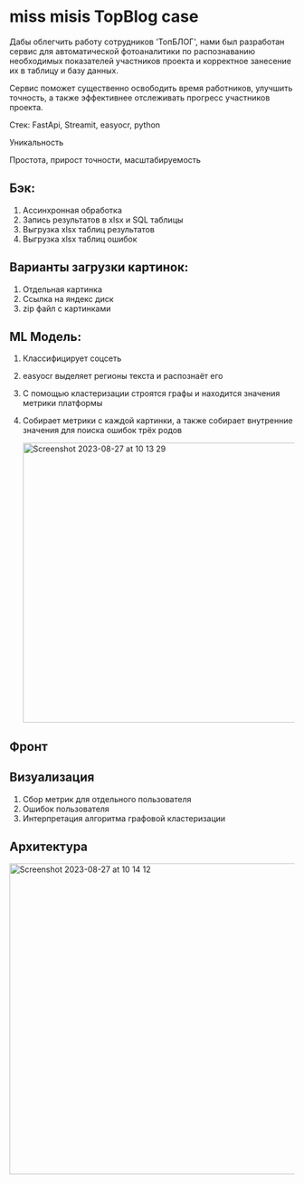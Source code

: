 # miss misis TopBlog case
Дабы облегчить работу сотрудников 'ТопБЛОГ', нами был разработан сервис для автоматической фотоаналитики по распознаванию необходимых показателей участников проекта и корректное занесение их в таблицу и базу данных.

Сервис поможет существенно освободить время работников, улучшить точность, а также эффективнее отслеживать прогресс участников проекта.

Стек: FastApi, Streamit, easyocr, python

Уникальность

Простота, прирост точности, масштабируемость

## Бэк:
1) Ассинхронная обработка
2) Запись результатов в xlsx и SQL таблицы
3)  Выгрузкa xlsx таблиц результатов
4) Выгрузка xlsx таблиц ошибок

## Варианты загрузки картинок:
1) Отдельная картинка
2) Ссылка на яндекс диск
3) zip файл с картинками
   
## ML Модель:
1) Классифицирует соцсеть
2) easyocr выделяет регионы текста и распознаёт его
3) С помощью кластеризации строятся графы и находится значения метрики платформы
4) Собирает метрики с каждой картинки, а также собирает внутренние значения для поиска ошибок трёх родов

   <img width="495" alt="Screenshot 2023-08-27 at 10 13 29" src="https://github.com/Sapf3ar/topblog_case/assets/70803676/e6e1297c-2ce9-4d7a-88bb-83ae225ab7eb">

## Фронт
 

## Визуализация
1) Сбор метрик для отдельного пользователя
2) Ошибок пользователя
3) Интерпретация алгоритма графовой кластеризации

   
## Архитектура
<img width="550" alt="Screenshot 2023-08-27 at 10 14 12" src="https://github.com/Sapf3ar/topblog_case/assets/70803676/fc88b733-b1e1-4225-b579-36170a0ad88f">
